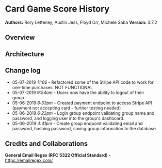 # Card Game Score History

**Authors:** Rory Letteney, Austin Jess, Floyd Orr, Michele Saba
**Version:** 0.7.2

## Overview

## Architecture

## Change log

- 05-07-2019 _11:06_ - Refactored some of the Stripe API code to work for one-time purchases. NOT FUNCTIONAL
- 05-07-2019 _9:54am_ - Users now have the ability to logout of their group.
- 05-06-2019 _6:33pm_ - Created payment endpoint to access Stripe API (payment not accepting card - further testing needed)
- 05-06-2019 _6:23pm_ - Login group endpoint validating group name and password, and logging user into the group's dashboard.
- 05-06-2019 _4:41pm_ - Create group endpoint validating email and password, hashing password, saving group information to the database.

## Credits and Collaborations

**General Email Regex (RFC 5322 Official Standard)** - https://emailregex.com/

